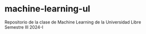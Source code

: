 # machine-learning-ul
Repositorio de la clase de Machine Learning de la Universidad Libre Semestre III 2024-I

